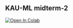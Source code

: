 ## KAU-ML midterm-2
[![Open In Colab](https://colab.research.google.com/assets/colab-badge.svg)](https://colab.research.google.com/github/kryvokhyzha/pump-it-up-challenge-solution/blob/main/notebooks/midterm-2.ipynb)

